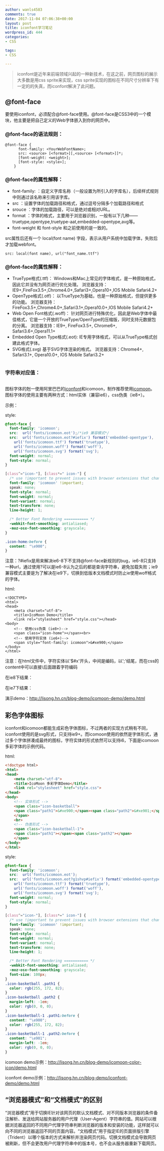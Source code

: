 ```yaml
---
author: wanls4583
comments: true
date: 2017-11-04 07:06:38+00:00
layout: post
title: iconfont学习笔记
wordpress_id: 444
categories:
- CSS

tags:
- CSS

---
```


>iconfont是近年来前端领域兴起的一种新技术，在这之前，网页图标的展示大多数是用css sprite来实现，css sprite实现的图标在不同尺寸分辨率下有一定的的失真，而iconfont解决了此问题。

## @font-face

要使用iconfont，必须配合@font-face使用。@font-face是CSS3中的一个模块，他主要是把自己定义的Web字体嵌入到你的网页中。

### @font-face的语法规则：
```
@font-face {
      font-family: <YourWebFontName>;
      src: <source> [<format>][,<source> [<format>]]*;
      [font-weight: <weight>];
      [font-style: <style>];
    }
```
### @font-face的属性解释：

- font-family: <YourWebFontName> ：自定义字库名称（一般设置为所引入的字库名），后续样式规则中则通过该名称来引用该字库。
- src ：设置字体的加载路径和格式，通过逗号分隔多个加载路径和格式
- srouce ：字体的加载路径，可以是绝对或相对URL。
- format ：字体的格式，主要用于浏览器识别，一般有以下几种——truetype,opentype,truetype-aat,embedded-opentype,avg等。
- font-weight 和 font-style 和之前使用的是一致的。 

src属性后还有一个 local(font name) 字段，表示从用户系统中加载字体，失败后才加载webfont。
```
src: local(font name), url("font_name.ttf")
```
### @font-face的属性解释：

- TrueType格式(.ttf)：
Windows和Mac上常见的字体格式，是一种原始格式，因此它并没有为网页进行优化处理。
浏览器支持：IE9+,FireFox3.5+,Chrome4.0+,Safari3+,Opera10+,IOS Mobile Safari4.2+
- OpenType格式(.otf)：
以TrueType为基础，也是一种原始格式，但提供更多的功能。
浏览器支持：FireFox3.5+,Chrome4.0+,Safari3.1+,Opera10.0+,IOS Mobile Safari4.2+
- Web Open Font格式(.woff)：
针对网页进行特殊优化，因此是Web字体中最佳格式，它是一个开放的TrueType/OpenType的压缩版，同时支持元数据包的分离。
浏览器支持：IE9+, FireFox3.5+, Chrome6+, Safari3.6+,Opera11.1+
- Embedded Open Type格式(.eot):
IE专用字体格式，可以从TrueType格式创建此格式字体。
- SVG格式(.svg)
基于SVG字体渲染的格式。
浏览器支持：Chrome4+, Safari3.1+, Opera10.0+, IOS Mobile Safari3.2+

<img src="http://lisong-blog.gz.bcebos.com/font_format_1.png?authorization=bce-auth-v1%2F99d20c83bd45422eb6ca5fe083097f9c%2F2017-11-04T06%3A21%3A01Z%2F-1%2Fhost%2F1222ac915ae352fc9484562b5a16c56d95375daddb4f73b168fbf04e294bc92d" alt="" />

### <format>字符串对应值：
<img src="http://lisong-blog.gz.bcebos.com/font_format_2.png?authorization=bce-auth-v1%2F99d20c83bd45422eb6ca5fe083097f9c%2F2017-11-04T06%3A22%3A15Z%2F-1%2Fhost%2Fa1b7bd0650e797e819788281eeeb894d2d20c29b0cc017ac9d41301064fbe0af" alt="" />

图标字体的尅一使用阿里巴巴的<a href="http://www.iconfont.cn/">iconfont</a>和icomoon，制作推荐使用<a href="https://icomoon.io/app/#/select" rel="noopener" target="_blank">icomoon</a>。图标字体的使用主要有两种方式：html实体（兼容ie6），css伪类（ie8+）。

示例：

style:
```css
@font-face {
  font-family: 'icomoon';
  src:  url('fonts/icomoon.eot');/*ie9 兼容模式*/
  src:  url('fonts/icomoon.eot?#iefix') format('embedded-opentype'),
    url('fonts/icomoon.ttf') format('truetype'),
    url('fonts/icomoon.woff') format('woff'),
    url('fonts/icomoon.svg') format('svg');
  font-weight: normal;
  font-style: normal;
}

[class^="icon-"], [class*=" icon-"] {
  /* use !important to prevent issues with browser extensions that change fonts */
  font-family: 'icomoon' !important;
  speak: none;
  font-style: normal;
  font-weight: normal;
  font-variant: normal;
  text-transform: none;
  line-height: 1;

  /* Better Font Rendering =========== */
  -webkit-font-smoothing: antialiased;
  -moz-osx-font-smoothing: grayscale;
}

.icon-home:before {
  content: "\e900";
}
```
注意：?#iefix是用来解决ie6-8下不支持@font-face新规则的bug，ie6-8只支持一种url，通过使用?可以是ie6-8认为之后的都是查询字符串，避免加载失败；ie9 兼容模式主要是为了解决在ie9下，切换到低版本文档模式时防止ie使用woff格式的字体。

html:
```
<!DOCTYPE>
<html>
<head>
    <meta charset="utf-8">
    <title>IcoMoon Demo</title>
    <link rel="stylesheet" href="style.css"></head>
<body>
    <!-- 使用css伪类 (ie8+)-->
    <span class="icon-home"></span><br>
    <!-- 使用字符实体 (ie6+)-->
    <span style="font-family: icomoon">&#xe900;</span>
</body>
</html>
```
注意：在html文件中，字符实体以'$#x'开头，中间是编码，以';'结尾，而在css的content中可以直接\后面跟着字符编码

在ie8下结果：
<img src="http://lisong-blog.gz.bcebos.com/font_format_4.png?authorization=bce-auth-v1%2F99d20c83bd45422eb6ca5fe083097f9c%2F2017-11-04T07%3A11%3A18Z%2F-1%2Fhost%2F513b8af8447ea19c17b458c1ef1d8dccef8e6a9c353d2ffa401aa1874226049f" alt="" />

在ie7下结果：
<img src="http://lisong-blog.gz.bcebos.com/font_format_5.png?authorization=bce-auth-v1%2F99d20c83bd45422eb6ca5fe083097f9c%2F2017-11-04T07%3A11%3A38Z%2F-1%2Fhost%2Fc578e90c1529c0a345e2f5a65d9256820bdd32323baf708c56c9f48c6d9f4733" alt="" />

演示demo：<a href="http://lisong.hn.cn/blog-demo/icomoon-demo/demo.html" rel="noopener" target="_blank">http://lisong.hn.cn/blog-demo/icomoon-demo/demo.html</a>

## 彩色字体图标
iconfont和icomoon都能生成彩色字体图标，不过两者的实现方式稍有不同，iconfont使用的是svg形式，只支持ie9+。而icomoon使用的依然是字体形式，通过多个字体拼凑成最终的图标，字符实体的形式依然可以支持i6，下面是icomoon多彩字体的示例代码。

html:
```html
<!doctype html>
<html>
<head>
    <meta charset="utf-8">
    <title>IcoMoon 多彩字体Demo</title>
    <link rel="stylesheet" href="style.css">
</head>
<body>
    <!-- 实体形式 -->
    <span class="icon-basketball">
    <span class="path1">&#xe900;</span><span class="path2">&#xe901;</span>
    </span>
    <br>
    <!-- 伪类形式 -->
    <span class="icon-basketball-1">
    <span class="path1"></span><span class="path2"></span>
    </span>
</body>
</html>
```
style:
```css
@font-face {
  font-family: 'icomoon';
  src:  url('fonts/icomoon.eot');
  src:  url('fonts/icomoon.eot?g1shvp#iefix') format('embedded-opentype'),
    url('fonts/icomoon.ttf') format('truetype'),
    url('fonts/icomoon.woff') format('woff'),
    url('fonts/icomoon.svg') format('svg');
  font-weight: normal;
  font-style: normal;
}

[class^="icon-"], [class*=" icon-"] {
  /* use !important to prevent issues with browser extensions that change fonts */
  font-family: 'icomoon' !important;
  speak: none;
  font-style: normal;
  font-weight: normal;
  font-variant: normal;
  text-transform: none;
  line-height: 1;

  /* Better Font Rendering =========== */
  -webkit-font-smoothing: antialiased;
  -moz-osx-font-smoothing: grayscale;
  font-size: 100px;
}
.icon-basketball .path1 {
  color: rgb(255, 172, 82);
}
.icon-basketball .path2 {
  margin-left: -1em;
  color: rgb(0, 0, 0);
}
.icon-basketball-1 .path1:before {
  content: "\e900";
  color: rgb(255, 172, 82);
}
.icon-basketball-1 .path2:before {
  content: "\e901";
  margin-left: -1em;
  color: rgb(0, 0, 0);
}

```

icomoon demo示例：<a href="http://lisong.hn.cn/blog-demo/icomoon-color-icon/demo.html">http://lisong.hn.cn/blog-demo/icomoon-color-icon/demo.html</a>

iconfont demo示例：<a href="http://lisong.hn.cn/blog-demo/iconfont-demo/demo.html">http://lisong.hn.cn/blog-demo/iconfont-demo/demo.html</a>

## “浏览器模式”和“文档模式”的区别

“浏览器模式”用于切换IE针对该网页的默认文档模式、对不同版本浏览器的条件备注解析、发送给网站服务器的用户代理（User-Agent）字符串的值。网站可以根据浏览器返回的不同用户代理字符串判断浏览器的版本和安装的功能，这样就可以向不同的浏览器返回不同的页面内容。“文档模式”用于指定IE的页面排版引擎（Trident）以哪个版本的方式来解析并渲染网页代码。切换文档模式会导致网页被刷新，但不会更改用户代理字符串中的版本号，也不会从服务器重新下载网页。

